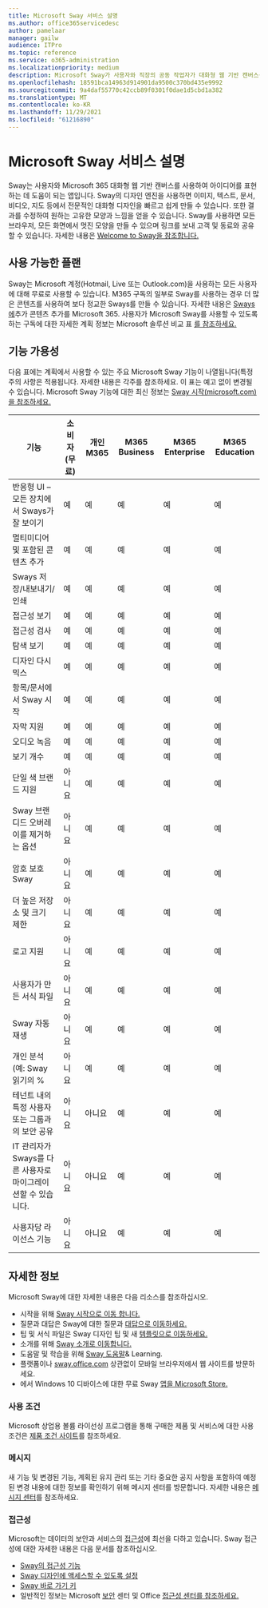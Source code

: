 ```yaml
---
title: Microsoft Sway 서비스 설명
ms.author: office365servicedesc
author: pamelaar
manager: gailw
audience: ITPro
ms.topic: reference
ms.service: o365-administration
ms.localizationpriority: medium
description: Microsoft Sway가 사용자와 직장의 공동 작업자가 대화형 웹 기반 캔버스를 사용하여 아이디어를 표현하는 방법을 알아보세요.
ms.openlocfilehash: 18591bca14963d914901da9500c370bd435e9992
ms.sourcegitcommit: 9a4daf55770c42ccb89f0301f0dae1d5cbd1a382
ms.translationtype: MT
ms.contentlocale: ko-KR
ms.lasthandoff: 11/29/2021
ms.locfileid: "61216890"
---
```

# <a name="microsoft-sway-service-description"></a>Microsoft Sway 서비스 설명

Sway는 사용자와 Microsoft 365 대화형 웹 기반 캔버스를 사용하여 아이디어를 표현하는 데 도움이 되는 앱입니다. Sway의 디자인 엔진을 사용하면 이미지, 텍스트, 문서, 비디오, 지도 등에서 전문적인 대화형 디자인을 빠르고 쉽게 만들 수 있습니다. 또한 결과를 수정하여 원하는 고유한 모양과 느낌을 얻을 수 있습니다. Sway를 사용하면 모든 브라우저, 모든 화면에서 멋진 모양을 만들 수 있으며 링크를 보내 고객 및 동료와 공유할 수 있습니다. 자세한 내용은 [Welcome to Sway을 참조합니다.](https://sway.com)

## <a name="available-plans"></a>사용 가능한 플랜

Sway는 Microsoft 계정(Hotmail, Live 또는 Outlook.com)을 사용하는 모든 사용자에 대해 무료로 사용할 수 있습니다. M365 구독의 일부로 Sway를 사용하는 경우 더 많은 콘텐츠를 사용하여 보다 정교한 Sways를 만들 수 있습니다. 자세한 내용은 [Sways에](https://support.microsoft.com/office/add-more-content-to-your-sways-with-microsoft-365-87392bc1-7a34-46b3-bfd1-74fdb3af50c4)추가 콘텐츠 추가를 Microsoft 365. 사용자가 Microsoft Sway를 사용할 수 있도록 하는 구독에 대한 자세한 계획 정보는 Microsoft 솔루션 비교 표 [를 참조하세요.](https://go.microsoft.com/fwlink/?linkid=2139145)

## <a name="feature-availability"></a>기능 가용성

다음 표에는 계획에서 사용할 수 있는 주요 Microsoft Sway 기능이 나열됩니다(특정 주의 사항은 적용됩니다. 자세한 내용은 각주를 참조하세요. 이 표는 예고 없이 변경될 수 있습니다. Microsoft Sway 기능에 대한 최신 정보는 [Sway 시작(microsoft.com)을 참조하세요.](https://support.microsoft.com/office/getting-started-with-sway-2076c468-63f4-4a89-ae5f-424796714a8a)

| 기능 | 소비자(무료) | 개인 M365 | M365 Business | M365 Enterprise | M365 Education |
| --- | --- | --- | --- | --- | --- |
| 반응형 UI – 모든 장치에서 Sways가 잘 보이기 | 예 | 예 | 예 | 예 | 예 |
| 멀티미디어 및 포함된 콘텐츠 추가 | 예 | 예 | 예 | 예 | 예 |
| Sways 저장/내보내기/인쇄 | 예 | 예 | 예 | 예 | 예 |
| 접근성 보기 | 예 | 예 | 예 | 예 | 예 |
| 접근성 검사 | 예 | 예 | 예 | 예 | 예 |
| 탐색 보기 | 예 | 예 | 예 | 예 | 예 |
| 디자인 다시믹스 | 예 | 예 | 예 | 예 | 예 |
| 항목/문서에서 Sway 시작 | 예 | 예 | 예 | 예 | 예 |
| 자막 지원 | 예 | 예 | 예 | 예 | 예 |
| 오디오 녹음 | 예 | 예 | 예 | 예 | 예 |
| 보기 개수 | 예 | 예 | 예 | 예 | 예 |
| 단일 색 브랜드 지원 | 아니요 | 예 | 예 | 예 | 예 |
| Sway 브랜디드 오버레이를 제거하는 옵션 | 아니요 | 예 | 예 | 예 | 예 |
| 암호 보호 Sway | 아니요 | 예 | 예 | 예 | 예 |
| 더 높은 저장소 및 크기 제한 | 아니요 | 예 | 예 | 예 | 예 |
| 로고 지원 | 아니요 | 예 | 예 | 예 | 예 |
| 사용자가 만든 서식 파일 | 아니요 | 예 | 예 | 예 | 예 |
| Sway 자동 재생 | 아니요 | 예 | 예 | 예 | 예 |
| 개인 분석(예: Sway 읽기의 % | 아니요 | 예 | 예 | 예 | 예 |
| 테넌트 내의 특정 사용자 또는 그룹과의 보안 공유 | 아니요 | 아니요 | 예 | 예 | 예 |
| IT 관리자가 Sways를 다른 사용자로 마이그레이션할 수 있습니다. | 아니요 | 아니요 | 예 | 예 | 예 |
| 사용자당 라이선스 기능 | 아니요 | 아니요 | 예 | 예 | 예 |

## <a name="learn-more"></a>자세한 정보

Microsoft Sway에 대한 자세한 내용은 다음 리소스를 참조하십시오.

- 시작을 위해 [Sway 시작으로 이동 합니다.](https://support.microsoft.com/office/getting-started-with-sway-2076c468-63f4-4a89-ae5f-424796714a8a)
- 질문과 대답은 Sway에 대한 질문과 [대답으로 이동하세요.](https://support.microsoft.com/office/frequently-asked-questions-about-sway-admin-help-446380fa-25bf-47b2-996c-e12cb2f9d075)
- 팁 및 서식 파일은 Sway 디자인 팁 및 새 [템플릿으로 이동하세요.](https://www.microsoft.com/microsoft-365/blog/2016/08/17/sway-design-tips-and-new-templates)
- 소개를 위해 [Sway 소개로 이동합니다.](https://education.microsoft.com/resource/67e43b8e)
- 도움말 및 학습을 위해 [Sway 도움말](https://support.microsoft.com/sway)& Learning.
- 플랫폼이나 [sway.office.com](https://sway.office.com) 상관없이 모바일 브라우저에서 웹 사이트를 방문하세요.
- 에서 Windows 10 디바이스에 대한 무료 Sway [앱을 Microsoft Store.](https://go.microsoft.com/fwlink/?LinkId=797619)

### <a name="licensing-terms"></a>사용 조건

Microsoft 상업용 볼륨 라이선싱 프로그램을 통해 구매한 제품 및 서비스에 대한 사용 조건은 [제품 조건 사이트](https://www.microsoft.com/licensing/terms)를 참조하세요.

### <a name="messaging"></a>메시지

새 기능 및 변경된 기능, 계획된 유지 관리 또는 기타 중요한 공지 사항을 포함하여 예정된 변경 내용에 대한 정보를 확인하기 위해 메시지 센터를 방문합니다. 자세한 내용은 [메시지 센터](/microsoft-365/admin/manage/message-center)를 참조하세요.

### <a name="accessibility"></a>접근성

Microsoft는 데이터의 보안과 서비스의 [접근성](https://www.microsoft.com/trust-center/compliance/accessibility)에 최선을 다하고 있습니다. Sway 접근성에 대한 자세한 내용은 다음 문서를 참조하십시오.

- [Sway의 접근성 기능](https://support.microsoft.com/office/accessibility-features-in-sway-536c615e-14fc-4689-b816-c79442748a73)
- [Sway 디자인에 액세스할 수 있도록 설정](https://support.microsoft.com/topic/make-your-sway-design-accessible-to-people-with-disabilities-c8d9638b-bd09-446f-80a5-234af71e42d9)
- [Sway 바로 가기 키](https://support.microsoft.com/topic/keyboard-shortcuts-for-sway-894245fb-961d-4a3d-a7b7-d9ccfde213d9)
- 일반적인 정보는 Microsoft [보안](https://www.microsoft.com/trust-center) 센터 및 Office [접근성 센터를 참조하세요.](https://support.office.com/article/ecab0fcf-d143-4fe8-a2ff-6cd596bddc6d)
